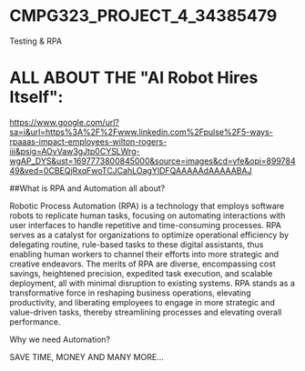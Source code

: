 # CMPG323_PROJECT_4_34385479
Testing &amp; RPA

# ALL ABOUT THE "AI Robot Hires Itself":

https://www.google.com/url?sa=i&url=https%3A%2F%2Fwww.linkedin.com%2Fpulse%2F5-ways-rpaaas-impact-employees-wilton-rogers-iii&psig=AOvVaw3gJtp0CYSLWrg-wgAP_DYS&ust=1697773800845000&source=images&cd=vfe&opi=89978449&ved=0CBEQjRxqFwoTCJCahLOagYIDFQAAAAAdAAAAABAJ

##What is RPA and Automation all about?

Robotic Process Automation (RPA) is a technology that employs software robots to replicate human tasks, focusing on automating interactions with user interfaces to handle repetitive and time-consuming processes. RPA serves as a catalyst for organizations to optimize operational efficiency by delegating routine, rule-based tasks to these digital assistants, thus enabling human workers to channel their efforts into more strategic and creative endeavors. The merits of RPA are diverse, encompassing cost savings, heightened precision, expedited task execution, and scalable deployment, all with minimal disruption to existing systems. RPA stands as a transformative force in reshaping business operations, elevating productivity, and liberating employees to engage in more strategic and value-driven tasks, thereby streamlining processes and elevating overall performance.

Why we need Automation?

SAVE TIME, MONEY AND MANY MORE...

